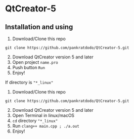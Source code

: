 # QtCreator-5

## Installation and using
1. Download/Clone this repo
```
git clone https://github.com/pankratdodo/QtCreator-5.git
```
2. Download QtCreator version 5 and later
3. Open project `name.pro`
4. Push button `Run`
5. Enjoy!

If directory is `"*_linux"`
1. Download/Clone this repo
```
git clone https://github.com/pankratdodo/QtCreator-5.git
```
2. Download QtCreator version 5 and later
3. Open Terminal in linux/macOS
4. `cd` directory `"*_linux"`
5. Run `clang++ main.cpp ; ./a.out`
6. Enjoy!
